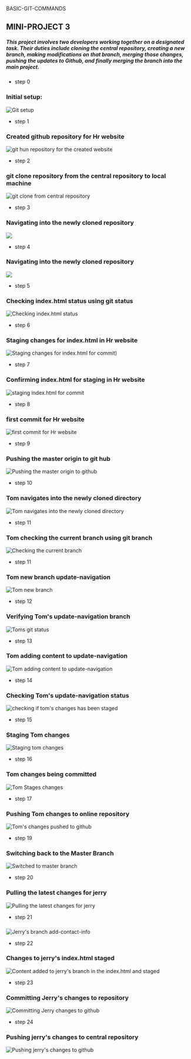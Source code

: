 BASIC-GIT-COMMANDS

## MINI-PROJECT 3

##### This project involves two developers working together on a designated task. Their duties include cloning the central repository, creating a new branch, making modifications on that branch, merging those changes, pushing the updates to Github, and finally merging the branch into the main project.

- step 0

### Initial setup:

![Git setup](./img/4.%20cd%20mkdir.png)

- step 1

### Created github repository for Hr website

![git hun repository for the created website](./img/1.%20Creating%20a%20new%20repository%20for%20Hr%20website.png)

- step 2

### git clone repository from the central repository to local machine

![git clone from central repository](./img/11.%20Tom's%20cloned%20repo.png)

- step 3

### Navigating into the newly cloned repository

![](./img/58.%20git%20clone%20from%20the%20central%20repository.png)

- step 4

### Navigating into the newly cloned repository

![](./img/57.%20new%20git%20repository%20created.png)

- step 5

### Checking index.html status using git status

![Checking index.html status](./img/59.%20git%20status%20for%20index.html%20file.png)

- step 6

### Staging changes for index.html in Hr website

![Staging changes for index.html for commit](./img/61.%20staging%20index.html%20for%20commit.png))

- step 7

### Confirming index.html for staging in Hr website

![staging index.html for commit](./img/63.%20staging%20for%20commit.png)

- step 8

### first commit for Hr website

![first commit for Hr website](./img/62.%20first%20commit.png)

- step 9

### Pushing the master origin to git hub

![Pushing the master origin to github](./img/64.%20git%20push%20origin.png)

- step 10

### Tom navigates into the newly cloned directory

![Tom navigates into the newly cloned directory](./img/65.png)

- step 11

### Tom checking the current branch using git branch

![Checking the current branch](./img/66.%20tom%20checking%20git%20branch.png)

- step 11

### Tom new branch update-navigation

![Tom new branch](./img/67.png)

- step 12

### Verifying Tom's update-navigation branch

![Toms git status](./img/68.png)

- step 13

### Tom adding content to update-navigation

![Tom adding content to update-navigation](./img/69.png)

- step 14

### Checking Tom's update-navigation status

![checking if tom's changes has been staged](./img/70.png)

- step 15

### Staging Tom changes

![Staging tom changes](./img/71.png)

- step 16

### Tom changes being committed

![Tom Stages changes](./img/40.%20Toms%20git%20commit%20with%20message.png)

- step 17

### Pushing Tom changes to online repository

![Tom's changes pushed to github](./img/23.%20To's%20push%20to%20central%20repo.png)

- step 19

### Switching back to the Master Branch

![Switched to master branch](./img/13.%20Tom%20checkout%20from%20master%20branch.png)

- step 20

### Pulling the latest changes for jerry

![Pulling the latest changes for jerry](./img/15.%20Tom's%20pull%20request.png)

- step 21

###

![Jerry's branch add-contact-info](./img/17.%20jerry's%20branch%20add-cont-info.png)

- step 22

### Changes to jerry's index.html staged

![Content added to jerry's branch in the index.html and staged](./img/61.%20staging%20index.html%20for%20commit.png)

- step 23

### Committing Jerry's changes to repository

![Committing Jerry changes to github](./img/22.%20Jerry's%20branch%20commit%20message.png)

- step 24

### Pushing jerry's changes to central repository

![Pushing jerry's changes to github](./img/64.%20git%20push%20origin.png)
